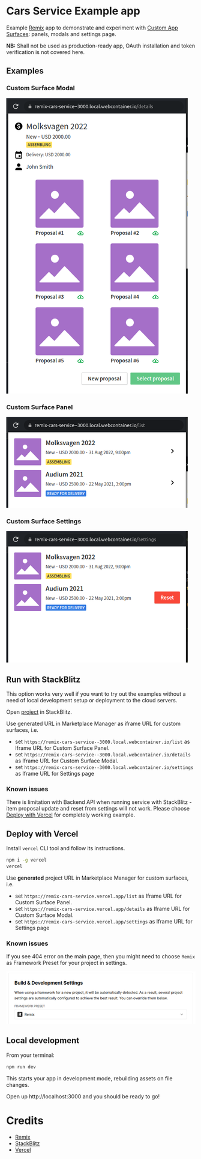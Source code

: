 # Cars Service Example app

Example [Remix](https://remix.run) app to demonstrate and experiment with [Custom App Surfaces](https://pipedrive.readme.io/docs/custom-app-surfaces): panels, modals and settings page.

**NB:** Shall not be used as production-ready app, OAuth installation and token verification is not covered here. 

## Examples

### Custom Surface Modal

![Custom Surface Modal](public/demo/details.png)

### Custom Surface Panel

![Custom Surface Panel](public/demo/list.png)

### Custom Surface Settings

![Custom Surface Settings](public/demo/settings.png)

## Run with StackBlitz

This option works very well if you want to try out the examples without a need of local development setup or deployment to the cloud servers.

Open [project](https://stackblitz.com/edit/remix-cars-service) in StackBlitz.

Use generated URL in Marketplace Manager as iframe URL for custom surfaces, i.e. 
- set `https://remix-cars-service--3000.local.webcontainer.io/list` as Iframe URL for Custom Surface Panel.
- set `https://remix-cars-service--3000.local.webcontainer.io/details` as Iframe URL for Custom Surface Modal.
- set `https://remix-cars-service--3000.local.webcontainer.io/settings` as Iframe URL for Settings page

### Known issues

There is limitation with Backend API when running service with StackBlitz - item proposal update and reset from settings will not work. Please choose [Deploy with Vercel](#deploy-with-vercel) for completely working example. 

## Deploy with Vercel<a id="deploy-with-vercel"></a>

Install `vercel` CLI tool and follow its instructions. 

```sh
npm i -g vercel
vercel
```

Use **generated** project URL in Marketplace Manager for custom surfaces, i.e.
- set `https://remix-cars-service.vercel.app/list` as Iframe URL for Custom Surface Panel.
- set `https://remix-cars-service.vercel.app/details` as Iframe URL for Custom Surface Modal.
- set `https://remix-cars-service.vercel.app/settings` as Iframe URL for Settings page

### Known issues

If you see 404 error on the main page, then you might need to choose `Remix` as Framework Preset for your project in settings.

![Vercel App Settings](public/demo/vercel-framework-preset.png)

## Local development

From your terminal:

```sh
npm run dev
```

This starts your app in development mode, rebuilding assets on file changes.

Open up http://localhost:3000 and you should be ready to go!

# Credits

- [Remix](https://remix.run/)
- [StackBlitz](https://stackblitz.com/)
- [Vercel](https://vercel.com/)
